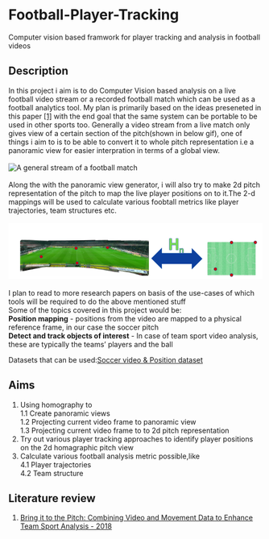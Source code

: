 
# Football-Player-Tracking
Computer vision based framwork for player tracking and analysis in football videos

## Description
In this project i aim is to do Computer Vision based analysis on a live football video stream or a recorded football match which can be used as a football analytics tool. My plan is primarily based on the ideas preseneted in this paper [[1]](https://openaccess.city.ac.uk/18380/8/paper319.pdf) with the end goal that the same system can be portable to be used in other sports too. Generally a video stream from a live match only gives view of a certain section of the pitch(shown in below gif), one of  things i aim to  is to be able to convert it to whole pitch representation i.e a panoramic view for easier interpration in terms of a global view.<br><br>
![A general stream of a football match](clips/clip2.gif)<br><br>
Along the with the panoramic view generator, i will also try to make 2d pitch representation of the pitch to map the live player positions on to it.The 2-d mappings will be used to calculate various foobtall metrics like player trajectories, team structures etc.<br><br>
![2d-pitch-representation](clips/2d-pitch-representation.png)<br><br>
I plan to read to more research papers on basis of the use-cases of which tools will be required to do the above mentioned stuff<br>
Some of the topics covered in this project would be:<br>
**Position mapping** - positions from the video are mapped to a physical reference frame, in our case the soccer pitch<br>
**Detect and track objects of interest** - In case of team sport video analysis, these are typically the
teams’ players and the ball <br>


Datasets that can be used:[Soccer video & Position dataset](https://datasets.simula.no/alfheim/)



## Aims
1. Using homography to <br>
  1.1 Create panoramic views<br>
  1.2 Projecting current video frame to panoramic view<br>
  1.3 Projecting current video frame to to 2d pitch representation
3. Try out various player tracking approaches to identify player positions on the 2d homagraphic pitch view
4. Calculate various football analysis metric possible,like<br>
  4.1 Player trajectories<br>
  4.2 Team structure<br>


## Literature review
1. [Bring it to the Pitch: Combining Video and Movement Data to
Enhance Team Sport Analysis - 2018](https://openaccess.city.ac.uk/18380/8/paper319.pdf)
